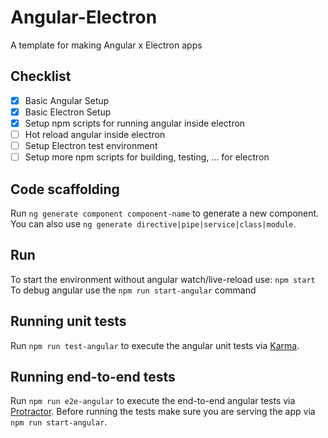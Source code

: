 # Angular-Electron

A template for making Angular x Electron apps

## Checklist

* [x] Basic Angular Setup
* [x] Basic Electron Setup
* [x] Setup npm scripts for running angular inside electron
* [ ] Hot reload angular inside electron
* [ ] Setup Electron test environment
* [ ] Setup more npm scripts for building, testing, ... for electron

## Code scaffolding

Run `ng generate component component-name` to generate a new component. You can also use `ng generate directive|pipe|service|class|module`.

## Run

To start the environment without angular watch/live-reload use: `npm start`
To debug angular use the `npm run start-angular` command

## Running unit tests

Run `npm run test-angular` to execute the angular unit tests via [Karma](https://karma-runner.github.io).

## Running end-to-end tests

Run `npm run e2e-angular` to execute the end-to-end angular tests via [Protractor](http://www.protractortest.org/).
Before running the tests make sure you are serving the app via `npm run start-angular`.